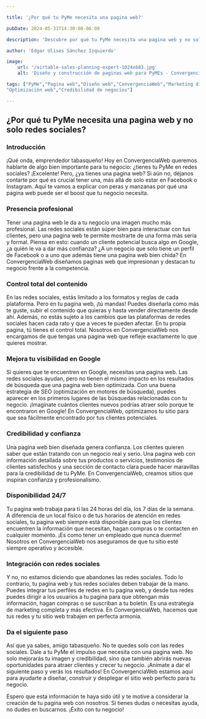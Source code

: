 ```yaml
---

title: '¿Por qué tu PyMe necesita una pagina web?'

pubDate: 2024-05-31T14:30:00-06:00

description: 'Descubre por qué tu PyMe necesita una pagina web y no solo redes sociales. En ConvergenciaWeb, te explicamos cómo una pagina web profesional mejora tu imagen, aumenta tu visibilidad en Google y genera mayor confianza en tus clientes. ¡Conoce los beneficios y da el siguiente paso para hacer crecer tu negocio!'

author: 'Edgar Ulises Sánchez Izquierdo'

image:
    url: '/airtable-sales-planning-expert-1024x683.jpg'
    alt: 'Diseño y construcción de paginas web para PyMEs - ConvergenciaWeb.'

tags: ["PyMe","Pagina web","Diseño web","ConvergenciaWeb","Marketing digital","SEO","Redes sociales","Emprendedores","Negocios en línea","Desarrollo web", "Tabasco","Presencia en línea","Estrategia digital",
"Optimización web","Credibilidad de negocios"]

---
```


## ¿Por qué tu PyMe necesita una pagina web y no solo redes sociales?

### Introducción

¡Qué onda, emprendedor tabasqueño! Hoy en ConvergenciaWeb queremos hablarte de algo bien importante para tu negocio: ¿tienes tu PyMe en redes sociales? ¡Excelente! Pero, ¿ya tienes una pagina web? Si aún no, déjanos contarte por qué es crucial tener una, más allá de solo estar en Facebook o Instagram. Aquí te vamos a explicar con peras y manzanas por qué una pagina web puede ser el boost que tu negocio necesita.

### Presencia profesional

Tener una pagina web le da a tu negocio una imagen mucho más profesional. Las redes sociales están súper bien para interactuar con tus clientes, pero una pagina web te permite mostrarte de una forma más seria y formal. Piensa en esto: cuando un cliente potencial busca algo en Google, ¿a quién le va a dar más confianza? ¿A un negocio que solo tiene un perfil de Facebook o a uno que además tiene una pagina web bien chida? En ConvergenciaWeb diseñamos paginas web que impresionan y destacan tu negocio frente a la competencia.

### Control total del contenido

En las redes sociales, estás limitado a los formatos y reglas de cada plataforma. Pero en tu pagina web, ¡tú mandas! Puedes diseñarla como más te guste, subir el contenido que quieras y hasta vender directamente desde ahí. Además, no estás sujeto a los cambios que las plataformas de redes sociales hacen cada rato y que a veces te pueden afectar. En tu propia pagina, tú tienes el control total. Nosotros en ConvergenciaWeb nos encargamos de que tengas una pagina web que refleje exactamente lo que quieres mostrar.

### Mejora tu visibilidad en Google

Si quieres que te encuentren en Google, necesitas una pagina web. Las redes sociales ayudan, pero no tienen el mismo impacto en los resultados de búsqueda que una pagina web bien optimizada. Con una buena estrategia de SEO (optimización en motores de búsqueda), puedes aparecer en los primeros lugares de las búsquedas relacionadas con tu negocio. ¡Imagínate cuántos clientes nuevos podrías atraer solo porque te encontraron en Google! En ConvergenciaWeb, optimizamos tu sitio para que sea fácilmente encontrado por tus clientes potenciales.

### Credibilidad y confianza

Una pagina web bien diseñada genera confianza. Los clientes quieren saber que están tratando con un negocio real y serio. Una pagina web con información detallada sobre tus productos o servicios, testimonios de clientes satisfechos y una sección de contacto clara puede hacer maravillas para la credibilidad de tu PyMe. En ConvergenciaWeb, creamos sitios que inspiran confianza y profesionalismo.

### Disponibilidad 24/7

Tu pagina web trabaja para ti las 24 horas del día, los 7 días de la semana. A diferencia de un local físico o de tus horarios de atención en redes sociales, tu pagina web siempre está disponible para que los clientes encuentren la información que necesitan, hagan compras o te contacten en cualquier momento. ¡Es como tener un empleado que nunca duerme! Nosotros en ConvergenciaWeb nos aseguramos de que tu sitio esté siempre operativo y accesible.

### Integración con redes sociales

Y no, no estamos diciendo que abandones las redes sociales. Todo lo contrario, tu pagina web y tus redes sociales deben trabajar de la mano. Puedes integrar tus perfiles de redes en tu pagina web, y desde tus redes puedes dirigir a los usuarios a tu pagina para que obtengan más información, hagan compras o se suscriban a tu boletín. Es una estrategia de marketing completa y más efectiva. En ConvergenciaWeb, hacemos que tus redes y tu sitio web trabajen en perfecta armonía.

### Da el siguiente paso

Así que ya sabes, amigo tabasqueño. No te quedes solo con las redes sociales. Dale a tu PyMe el impulso que necesita con una pagina web. No solo mejorarás tu imagen y credibilidad, sino que también abrirás nuevas oportunidades para atraer clientes y crecer tu negocio. ¡Anímate a dar el siguiente paso y verás los resultados! En ConvergenciaWeb estamos aquí para ayudarte a diseñar, construir y desplegar el sitio web perfecto para tu negocio.

Espero que esta información te haya sido útil y te motive a considerar la creación de tu pagina web con nosotros. Si tienes dudas o necesitas ayuda, no dudes en buscarnos. ¡Éxito con tu negocio!

